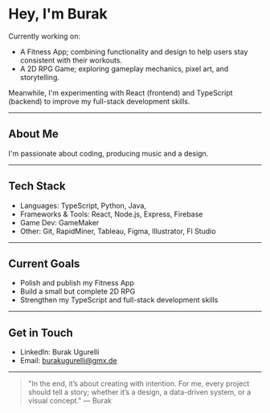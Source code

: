 # Hey, I'm Burak

Currently working on:
- A Fitness App; combining functionality and design to help users stay consistent with their workouts.  
- A 2D RPG Game; exploring gameplay mechanics, pixel art, and storytelling.  

Meanwhile, I'm experimenting with React (frontend) and TypeScript (backend) to improve my full-stack development skills.

---

## About Me
I'm passionate about coding, producing music and a design. 

---

## Tech Stack
- Languages: TypeScript, Python, Java, 
- Frameworks & Tools: React, Node.js, Express, Firebase  
- Game Dev: GameMaker
- Other: Git, RapidMiner, Tableau, Figma, Illustrator, Fl Studio

---

## Current Goals
- Polish and publish my Fitness App  
- Build a small but complete 2D RPG  
- Strengthen my TypeScript and full-stack development skills  

---

## Get in Touch
- LinkedIn: Burak Ugurelli
- Email: burakugurelli@gmx.de 

---

> "In the end, it’s about creating with intention. For me, every project should tell a story; whether it’s a design, a data-driven system, or a visual concept."
> — Burak

